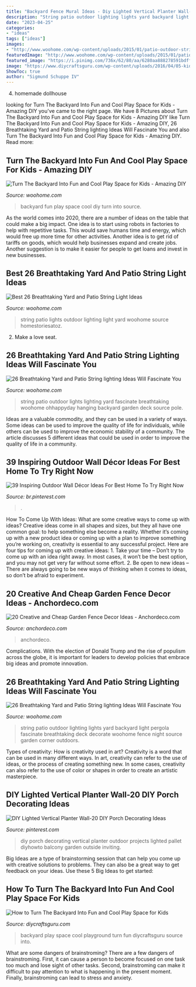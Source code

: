 ```yaml
---
title: "Backyard Fence Mural Ideas - Diy Lighted Vertical Planter Wall-20 Diy Porch Decorating Ideas"
description: "String patio outdoor lighting lights yard backyard light pergola fascinate breathtaking deck decorate woohome fence night source garden corner outdoors"
date: "2023-04-25"
categories:
- "ideas"
tags: ["ideas"]
images:
- "http://www.woohome.com/wp-content/uploads/2015/01/patio-outdoor-string-lights-woohome-11.jpg"
featuredImage: "http://www.woohome.com/wp-content/uploads/2015/01/patio-outdoor-string-lights-woohome-11.jpg"
featured_image: "https://i.pinimg.com/736x/62/80/aa/6280aa888278591bdff8d9d4ac92c1c7.jpg"
image: "https://www.diycraftsguru.com/wp-content/uploads/2016/04/05-kids-backyard-playground.jpg"
ShowToc: true
author: "Sigmund Schuppe IV"
---
```



4. homemade dollhouse

	

		
looking for Turn The Backyard Into Fun and Cool Play Space for Kids - Amazing DIY you've came to the right page. We have 8 Pictures about Turn The Backyard Into Fun and Cool Play Space for Kids - Amazing DIY like Turn The Backyard Into Fun and Cool Play Space for Kids - Amazing DIY, 26 Breathtaking Yard and Patio String lighting Ideas Will Fascinate You and also Turn The Backyard Into Fun and Cool Play Space for Kids - Amazing DIY. Read more:
		
    
## Turn The Backyard Into Fun And Cool Play Space For Kids - Amazing DIY

<img loading=lazy src="https://www.woohome.com/wp-content/uploads/2016/04/kids-backyard-playground-3_2.jpg" onerror="this.onerror=null;this.src='https://tse4.mm.bing.net/th?id=OIP.3c7NNzclxGJIe4HnsDbfFAHaJ4&amp;pid=15.1';" alt="Turn The Backyard Into Fun and Cool Play Space for Kids - Amazing DIY">

_Source: woohome.com_

>backyard fun play space cool diy turn into source. 

	

As the world comes into 2020, there are a number of ideas on the table that could make a big impact. One idea is to start using robots in factories to help with repetitive tasks. This would save humans time and energy, which would free up more time for other activities. Another idea is to get rid of tariffs on goods, which would help businesses expand and create jobs. Another suggestion is to make it easier for people to get loans and invest in new businesses.

    
## Best 26 Breathtaking Yard And Patio String Light Ideas

<img loading=lazy src="https://www.woohome.com/wp-content/uploads/2015/01/patio-outdoor-string-lights-woohome-14.jpg" onerror="this.onerror=null;this.src='https://tse4.mm.bing.net/th?id=OIP.j4RPmr2sRLGtJkYN9F7SZgHaJ4&amp;pid=15.1';" alt="Best 26 Breathtaking Yard and Patio String Light Ideas">

_Source: woohome.com_

>string patio lights outdoor lighting light yard woohome source homestoriesatoz. 

	

2. Make a love seat.

    
## 26 Breathtaking Yard And Patio String Lighting Ideas Will Fascinate You

<img loading=lazy src="http://www.woohome.com/wp-content/uploads/2015/01/patio-outdoor-string-lights-woohome-8.jpg" onerror="this.onerror=null;this.src='https://tse2.mm.bing.net/th?id=OIP.pNvYPBCoDaVGIZnnWO-9uAHaKg&amp;pid=15.1';" alt="26 Breathtaking Yard and Patio String lighting Ideas Will Fascinate You">

_Source: woohome.com_

>string patio outdoor lights lighting yard fascinate breathtaking woohome ohhappyday hanging backyard garden deck source pole. 

	

Ideas are a valuable commodity, and they can be used in a variety of ways. Some ideas can be used to improve the quality of life for individuals, while others can be used to improve the economic stability of a community. The article discusses 5 different ideas that could be used in order to improve the quality of life in a community.

    
## 39 Inspiring Outdoor Wall Décor Ideas For Best Home To Try Right Now

<img loading=lazy src="https://i.pinimg.com/736x/2e/86/11/2e8611c0799a0bc231d2a080d244a51d.jpg" onerror="this.onerror=null;this.src='https://tse4.mm.bing.net/th?id=OIP.GYljP2BVaHSqRO7Eqfds3QHaJ3&amp;pid=15.1';" alt="39 Inspiring Outdoor Wall Décor Ideas For Best Home To Try Right Now">

_Source: br.pinterest.com_

>. 

	

How To Come Up With Ideas: What are some creative ways to come up with ideas?
Creative ideas come in all shapes and sizes, but they all have one common goal: to help something else become a reality. Whether it’s coming up with a new product idea or coming up with a plan to improve something you’re working on, creativity is essential to any successful project. Here are four tips for coming up with creative ideas: 1. Take your time – Don’t try to come up with an idea right away. In most cases, it won’t be the best option, and you may not get very far without some effort. 2. Be open to new ideas – There are always going to be new ways of thinking when it comes to ideas, so don’t be afraid to experiment. 
    
## 20 Creative And Cheap Garden Fence Decor Ideas - Anchordeco.com

<img loading=lazy src="https://i1.wp.com/anchordeco.com/wp-content/uploads/2020/08/Using-Old-Window-and-Flower-Decorate-Wooden-Fance.jpg?resize=1067%2C1600&amp;ssl=1" onerror="this.onerror=null;this.src='https://tse3.mm.bing.net/th?id=OIP.Vw10KZRmB7PfStOEoFWVegHaLG&amp;pid=15.1';" alt="20 Creative and Cheap Garden Fence Decor Ideas - Anchordeco.com">

_Source: anchordeco.com_

>anchordeco. 

	

Complications. With the election of Donald Trump and the rise of populism across the globe, it is important for leaders to develop policies that embrace big ideas and promote innovation.

    
## 26 Breathtaking Yard And Patio String Lighting Ideas Will Fascinate You

<img loading=lazy src="http://www.woohome.com/wp-content/uploads/2015/01/patio-outdoor-string-lights-woohome-11.jpg" onerror="this.onerror=null;this.src='https://tse4.mm.bing.net/th?id=OIP.7iFsQUsA51Bimf_6kiPmCgHaLJ&amp;pid=15.1';" alt="26 Breathtaking Yard and Patio String lighting Ideas Will Fascinate You">

_Source: woohome.com_

>string patio outdoor lighting lights yard backyard light pergola fascinate breathtaking deck decorate woohome fence night source garden corner outdoors. 

	

Types of creativity: How is creativity used in art?
Creativity is a word that can be used in many different ways. In art, creativity can refer to the use of ideas, or the process of creating something new. In some cases, creativity can also refer to the use of color or shapes in order to create an artistic masterpiece.

    
## DIY Lighted Vertical Planter Wall-20 DIY Porch Decorating Ideas

<img loading=lazy src="https://i.pinimg.com/736x/62/80/aa/6280aa888278591bdff8d9d4ac92c1c7.jpg" onerror="this.onerror=null;this.src='https://tse4.mm.bing.net/th?id=OIP._g0UQppRLpwE6qADy26E8AHaKD&amp;pid=15.1';" alt="DIY Lighted Vertical Planter Wall-20 DIY Porch Decorating Ideas">

_Source: pinterest.com_

>diy porch decorating vertical planter outdoor projects lighted pallet diyhowto balcony garden outside inviting. 

	

Big Ideas are a type of brainstorming session that can help you come up with creative solutions to problems. They can also be a great way to get feedback on your ideas. Use these 5 Big Ideas to get started: 

    
## How To Turn The Backyard Into Fun And Cool Play Space For Kids

<img loading=lazy src="https://www.diycraftsguru.com/wp-content/uploads/2016/04/05-kids-backyard-playground.jpg" onerror="this.onerror=null;this.src='https://tse3.mm.bing.net/th?id=OIP.4mVrmaXq3uZSdz-94DEJ5QHaJ4&amp;pid=15.1';" alt="How to Turn The Backyard Into Fun and Cool Play Space for Kids">

_Source: diycraftsguru.com_

>backyard play space cool playground turn fun diycraftsguru source into. 

	

What are some dangers of brainstroming?
There are a few dangers of brainstroming. First, it can cause a person to become focused on one task too much and lose sight of other tasks. Second, brainstroming can make it difficult to pay attention to what is happening in the present moment. Finally, brainstroming can lead to stress and anxiety.

